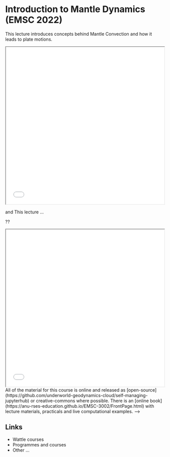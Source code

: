 # Introduction to Mantle Dynamics (EMSC 2022)

This lecture introduces concepts behind Mantle Convection and how it leads to plate motions. 

<iframe src="../slideshows/Lecture-MD1.reveal.html" title="Slideshow" width=100%, height=500, allowfullscreen></iframe>



and This lecture ... 


?? 

<iframe src="../slideshows/Lecture-MD1.reveal.html" title="Slideshow" width=100%, height=500, allowfullscreen></iframe>



<!-->
All of the material for this course is online and released as 
[open-source](https://github.com/underworld-geodynamics-cloud/self-managing-jupyterhub) or creative-commons 
where possible. There is an [online book](https://anu-rses-education.github.io/EMSC-3002/FrontPage.html)
with lecture materials, practicals and live computational examples. -->

## Links

  - Wattle courses
  - Programmes and courses 
  - Other ... 